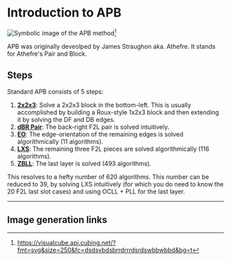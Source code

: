 # Introduction to APB
<image class="right" alt="Symbolic image of the APB method" src="/images/apb-icon.svg">[^apb-icon]

APB was originally deveolped by James Straughon aka. Athefre. It stands for Athefre's Pair and Block.
## Steps
Standard APB consists of 5 steps:
1. [**2x2x3**](tutorial/223.md): Solve a 2x2x3 block in the bottom-left. This is usually accomplished by building a Roux-style 1x2x3 block and then extending it by solving the DF and DB edges.
2. [**dBR Pair**](tutorial/pair.md): The back-right F2L pair is solved intuitively.
3. [**EO**](tutorial/eo.md): The edge-orientation of the remaining edges is solved algorithmically (11 algorithms).
4. [**LXS**](tutorial/lxs.md): The remaining three F2L pieces are solved algorithmically (116 algorithms).
5. [**ZBLL**](tutorial/zbll.md): The last layer is solved (493 algorithms).

This resolves to a hefty number of 620 algorithms. This number can be reduced to 39, by solving LXS intuitively (for which you do need to know the 20 F2L last slot cases) and using OCLL + PLL for the last layer.

<hr>

## Image generation links
[^apb-icon]: <https://visualcube.api.cubing.net/?fmt=svg&size=250&fc=dsdsybdsbrrdrrrdsrdswbbwbbd&bg=t>